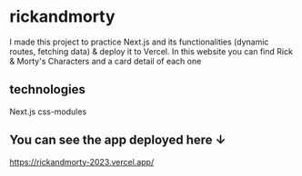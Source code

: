 ﻿# rickandmorty
 
 I made this project to practice Next.js and its functionalities (dynamic routes, fetching data) & deploy it to Vercel.
 In this website you can find Rick & Morty's Characters and a card detail of each one

## technologies
Next.js
css-modules

## You can see the app deployed here ↓
https://rickandmorty-2023.vercel.app/
